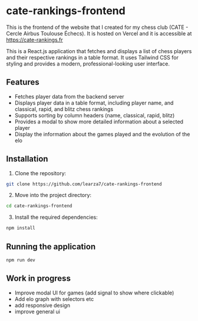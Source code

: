 # cate-rankings-frontend

This is the frontend of the website that I created for my chess club (CATE - Cercle Airbus Toulouse Échecs).
It is hosted on Vercel and it is accessible at https://cate-rankings.fr

This is a React.js application that fetches and displays a list of chess players and their respective rankings in a table format. It uses Tailwind CSS for styling and provides a modern, professional-looking user interface.

## Features

- Fetches player data from the backend server
- Displays player data in a table format, including player name, and classical, rapid, and blitz chess rankings
- Supports sorting by column headers (name, classical, rapid, blitz)
- Provides a modal to show more detailed information about a selected player
- Display the information about the games played and the evolution of the elo

## Installation

1. Clone the repository:
```bash
git clone https://github.com/learza7/cate-rankings-frontend
``` 
2. Move into the project directory:
```bash
cd cate-rankings-frontend
```
3. Install the required dependencies:
```bash
npm install
```

## Running the application
```bash
npm run dev
```

## Work in progress
- Improve modal UI for games (add signal to show where clickable)
- Add elo graph with selectors etc
- add responsive design
- improve general ui

